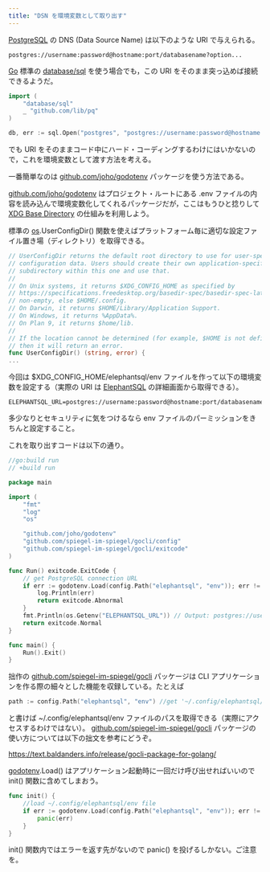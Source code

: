 ```yaml
---
title: "DSN を環境変数として取り出す"
---
```


[PostgreSQL] の DNS (Data Source Name) は以下のような URI で与えられる。

```
postgres://username:password@hostname:port/databasename?option...
```

[Go] 標準の [database/sql] を使う場合でも，この URI をそのまま突っ込めば接続できるようだ。

```go
import (
    "database/sql"
    _ "github.com/lib/pq"
)

db, err := sql.Open("postgres", "postgres://username:password@hostname:port/databasename")
```

でも URI をそのままコード中にハード・コーディングするわけにはいかないので，これを環境変数として渡す方法を考える。

一番簡単なのは [github.com/joho/godotenv] パッケージを使う方法である。

[github.com/joho/godotenv] はプロジェクト・ルートにある .env ファイルの内容を読み込んで環境変数化してくれるパッケージだが，ここはもうひと捻りして [XDG Base Directory](https://specifications.freedesktop.org/basedir-spec/basedir-spec-latest.html) の仕組みを利用しよう。

標準の [os].UserConfigDir() 関数を使えばプラットフォーム毎に適切な設定ファイル置き場（ディレクトリ）を取得できる。

```go:os/file.go
// UserConfigDir returns the default root directory to use for user-specific
// configuration data. Users should create their own application-specific
// subdirectory within this one and use that.
//
// On Unix systems, it returns $XDG_CONFIG_HOME as specified by
// https://specifications.freedesktop.org/basedir-spec/basedir-spec-latest.html if
// non-empty, else $HOME/.config.
// On Darwin, it returns $HOME/Library/Application Support.
// On Windows, it returns %AppData%.
// On Plan 9, it returns $home/lib.
//
// If the location cannot be determined (for example, $HOME is not defined),
// then it will return an error.
func UserConfigDir() (string, error) {
...
```

今回は $XDG_CONFIG_HOME/elephantsql/env ファイルを作って以下の環境変数を設定する（実際の URI は [ElephantSQL] の詳細画面から取得できる）。

```ini:$XDG_CONFIG_HOME/elephantsql/env
ELEPHANTSQL_URL=postgres://username:password@hostname:port/databasename
```

多少なりとセキュリティに気をつけるなら env ファイルのパーミッションをきちんと設定すること。

これを取り出すコードは以下の通り。

```go
//go:build run
// +build run

package main

import (
    "fmt"
    "log"
    "os"

    "github.com/joho/godotenv"
    "github.com/spiegel-im-spiegel/gocli/config"
    "github.com/spiegel-im-spiegel/gocli/exitcode"
)

func Run() exitcode.ExitCode {
    // get PostgreSQL connection URL
    if err := godotenv.Load(config.Path("elephantsql", "env")); err != nil { // load ~/.config/elephantsql/env file
        log.Println(err)
        return exitcode.Abnormal
    }
    fmt.Println(os.Getenv("ELEPHANTSQL_URL")) // Output: postgres://username:password@hostname:port/databasename
    return exitcode.Normal
}

func main() {
    Run().Exit()
}
```

拙作の [github.com/spiegel-im-spiegel/gocli] パッケージは CLI アプリケーションを作る際の細々とした機能を収録している。たとえば

```go
path := config.Path("elephantsql", "env") //get '~/.config/elephantsql/env' path string
```

と書けば ~/.config/elephantsql/env ファイルのパスを取得できる（実際にアクセスするわけではない）。 [github.com/spiegel-im-spiegel/gocli] パッケージの使い方については以下の拙文を参考にどうぞ。

https://text.baldanders.info/release/gocli-package-for-golang/

[godotenv][github.com/joho/godotenv].Load() はアプリケーション起動時に一回だけ呼び出せればいいので init() 関数に含めてしまおう。

```go
func init() {
    //load ~/.config/elephantsql/env file
    if err := godotenv.Load(config.Path("elephantsql", "env")); err != nil {
        panic(err)
    }
}
```

init() 関数内ではエラーを返す先がないので panic() を投げるしかない。ご注意を。

[Go]: https://go.dev/
[PostgreSQL]: https://www.postgresql.org/ "PostgreSQL: The world's most advanced open source database"
[ElephantSQL]: https://www.elephantsql.com/ "ElephantSQL - PostgreSQL as a Service"
[database/sql]: https://pkg.go.dev/database/sql "sql package - database/sql - pkg.go.dev"
[os]: https://pkg.go.dev/os "os package - os - pkg.go.dev"
[github.com/joho/godotenv]: https://github.com/joho/godotenv "joho/godotenv: A Go port of Ruby's dotenv library (Loads environment variables from `.env`.)"
[github.com/spiegel-im-spiegel/gocli]: https://github.com/spiegel-im-spiegel/gocli "spiegel-im-spiegel/gocli: Minimal Packages for Command-Line Interface"
